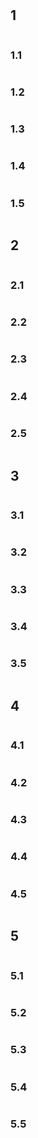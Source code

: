 #

## 1

```js

```

### 1.1

```js

```

### 1.2

```js

```

### 1.3

```js

```

### 1.4

```js

```

### 1.5

```js

```

## 2

```js

```

### 2.1

```js

```

### 2.2

```js

```

### 2.3

```js

```

### 2.4

```js

```

### 2.5

```js

```

## 3

```js

```

### 3.1

```js

```

### 3.2

```js

```

### 3.3

```js

```

### 3.4

```js

```

### 3.5

```js

```

## 4

```js

```

### 4.1

```js

```

### 4.2

```js

```

### 4.3

```js

```

### 4.4

```js

```

### 4.5

```js

```

## 5

```js

```

### 5.1

```js

```

### 5.2

```js

```

### 5.3

```js

```

### 5.4

```js

```

### 5.5

```js

```
